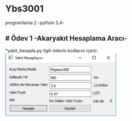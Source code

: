 # Ybs3001
programlama 2 -python 3.4-

<h2># Ödev 1 -Akaryakıt Hesaplama Aracı- </h2>
*yakit_hesapla.py ilgili ödevin kodlarını içerir.
<img src="/akaryakit.PNG" >

